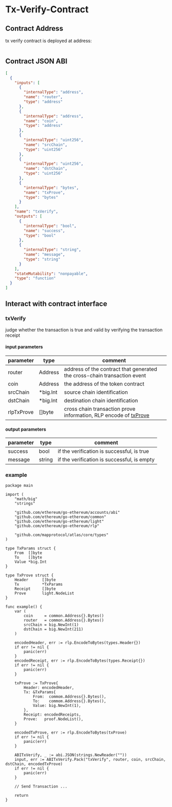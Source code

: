 # Tx-Verify-Contract

## Contract Address

tx verify contract is deployed at address:

```
```

## Contract JSON ABI

```json
[
  {
    "inputs": [
      {
        "internalType": "address",
        "name": "router",
        "type": "address"
      },
      {
        "internalType": "address",
        "name": "coin",
        "type": "address"
      },
      {
        "internalType": "uint256",
        "name": "srcChain",
        "type": "uint256"
      },
      {
        "internalType": "uint256",
        "name": "dstChain",
        "type": "uint256"
      },
      {
        "internalType": "bytes",
        "name": "txProve",
        "type": "bytes"
      }
    ],
    "name": "txVerify",
    "outputs": [
      {
        "internalType": "bool",
        "name": "success",
        "type": "bool"
      },
      {
        "internalType": "string",
        "name": "message",
        "type": "string"
      }
    ],
    "stateMutability": "nonpayable",
    "type": "function"
  }
]
```

## Interact with contract interface

### txVerify

judge whether the transaction is true and valid by verifying the transaction receipt

#### input parameters

| parameter| type         | comment |
| -------- | ------------ | ------- |
| router   | Address      | address of the contract that generated the cross-chain transaction event |
| coin     | Address      | the address of the token contract |
| srcChain | *big.Int     | source chain identification |
| dstChain | *big.Int     | destination chain identification|
| rlpTxProve  | []byte       | cross chain transaction prove information, RLP encode of [txProve](Tx-Verify.md#MAP) |

#### output parameters

| parameter| type         | comment |
| -------- | ------------ | ------- |
| success | bool          | if the verification is successful, is true |
| message | string        | if the verification is successful, is empty |

### example

```
package main

import (
	"math/big"
	"strings"

	"github.com/ethereum/go-ethereum/accounts/abi"
	"github.com/ethereum/go-ethereum/common"
	"github.com/ethereum/go-ethereum/light"
	"github.com/ethereum/go-ethereum/rlp"
	
	"github.com/mapprotocol/atlas/core/types"
)

type TxParams struct {
	From  []byte
	To    []byte
	Value *big.Int
}

type TxProve struct {
    Header      []byte
	Tx          *TxParams
	Receipt     []byte
	Prove       light.NodeList
}

func example() {
	var (
	    coin     = common.Address{}.Bytes()
	    router   = common.Address{}.Bytes()
	    srcChain = big.NewInt(1)
	    dstChain = big.NewInt(211)
	)

    encodedHeader, err := rlp.EncodeToBytes(types.Header{})
	if err != nil {
		panic(err)
	}
	encodedReceipt, err := rlp.EncodeToBytes(types.Receipt{})
	if err != nil {
		panic(err)
	}
	
	txProve := TxProve{
		Header: encodedHeader,
		Tx: &TxParams{
			From:  commom.Address{}.Bytes(),
			To:    commom.Address{}.Bytes(),
			Value: big.NewInt(1),
		},
		Receipt: encodedReceipts,
		Prove:   proof.NodeList(),
	}

	encodedTxProve, err := rlp.EncodeToBytes(txProve)
	if err != nil {
		panic(err)
	}

	ABITxVerify, _ := abi.JSON(strings.NewReader(""))
	input, err := ABITxVerify.Pack("txVerify", router, coin, srcChain, dstChain, encodedTxProve)
	if err != nil {
		panic(err)
	}
	
	// Send Transaction ...
	
	return
}
```

